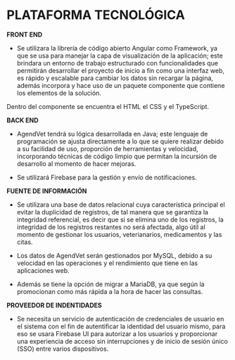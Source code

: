 # PLATAFORMA TECNOLÓGICA

 **FRONT END**

- Se utilizara la librería de código abierto Angular como Framework, ya que se usa para manejar la capa de visualización de la aplicación; este brindara un entorno de trabajo estructurado con funcionalidades que permitirán desarrollar el proyecto de inicio a fin como una interfaz web, es rápido y escalable para cambiar los datos sin recargar la página, además incorpora y hace uso de un paquete componente que contiene los elementos de la solución.

Dentro del componente se encuentra el HTML el CSS y el TypeScript.


 **BACK END**
 
- AgendVet tendrá su lógica desarrollada en Java; este lenguaje de programación se ajusta directamente a lo que se quiere realizar debido a su facilidad de uso, proporción de herramientas y velocidad, incorporando técnicas de código limpio que permitan la incursión de desarrollo al momento de hacer mejoras.

- Se utilizará Firebase para la gestión y envío de notificaciones.

 **FUENTE DE INFORMACIÓN**
 
- Se utilizara una base de datos relacional cuya característica principal el evitar la duplicidad de registros, de tal manera que se garantiza la integridad referencial, es decir que si se elimina uno de los registros, la integridad de los registros restantes no será afectada, algo útil al momento de gestionar los usuarios, veterianarios, medicamentos y las citas.
 
- Los datos de AgendVet serán gestionados por MySQL, debido a su velocidad en las operaciones y el rendimiento que tiene en las aplicaciones web.
- Además se tiene la opción de migrar a MariaDB, ya que según la promocionan como más rápida a la hora de hacer las consultas.


 **PROVEEDOR DE INDENTIDADES**

- Se necesita un servicio de autenticación de credenciales de usuario en el sistema con el fin de autentificar la identidad del usuario mismo, para eso se usara Firebase UI para autorizar a los usuarios y proporcionar una experiencia de acceso sin interrupciones y de inicio de sesión único (SSO) entre varios dispositivos.


